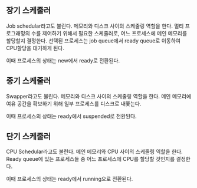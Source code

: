 ## 장기 스케줄러

Job schedular라고도 불린다. 메모리와 디스크 사이의 스케줄링 역할을 한다.
멀티 프로그래밍의 수를 제어하기 위해서 필요한 스케줄러로, 어느 프로세스에 메인 메모리를 할당할지 결정한다.
선택된 프로세스는 job queue에서 ready queue로 이동하여 CPU할당을 대기하게 된다.

이때 프로세스의 상태는 new에서 ready로 전환된다.

## 중기 스케줄러

Swapper라고도 불린다. 메모리와 디스크 사이의 스케줄링 역할을 한다.
메인 메모리에 여유 공간을 확보하기 위해 일부 프로세스를 디스크로 내쫓는다.

이때 프로세스의 상태는 ready에서 suspended로 전환된다.

## 단기 스케줄러

CPU Schedular라고도 불린다.
메인 메모리와 CPU 사이의 스케줄링 역할을 한다.
Ready queue에 있는 프로세스들 중 어느 프로세스에 CPU를 할당할 것인지를 결정한다.

이때 프로세스의 상태는 ready에서 running으로 전환된다.
